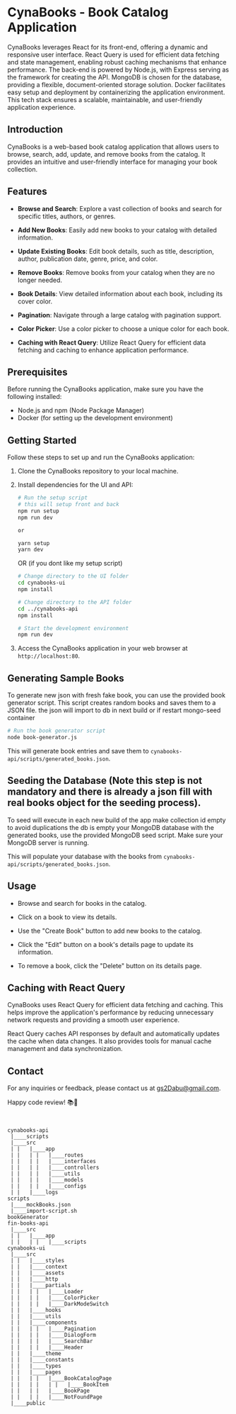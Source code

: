 

# CynaBooks - Book Catalog Application
CynaBooks leverages React for its front-end, offering a dynamic and responsive user interface. React Query is used for efficient data fetching and state management, enabling robust caching mechanisms that enhance performance. The back-end is powered by Node.js, with Express serving as the framework for creating the API. MongoDB is chosen for the database, providing a flexible, document-oriented storage solution. Docker facilitates easy setup and deployment by containerizing the application environment. This tech stack ensures a scalable, maintainable, and user-friendly application experience.

## Introduction

CynaBooks is a web-based book catalog application that allows users to browse, search, add, update, and remove books from the catalog. It provides an intuitive and user-friendly interface for managing your book collection.

## Features

- **Browse and Search**: Explore a vast collection of books and search for specific titles, authors, or genres.

- **Add New Books**: Easily add new books to your catalog with detailed information.

- **Update Existing Books**: Edit book details, such as title, description, author, publication date, genre, price, and color.

- **Remove Books**: Remove books from your catalog when they are no longer needed.

- **Book Details**: View detailed information about each book, including its cover color.

- **Pagination**: Navigate through a large catalog with pagination support.

- **Color Picker**: Use a color picker to choose a unique color for each book.

- **Caching with React Query**: Utilize React Query for efficient data fetching and caching to enhance application performance.

## Prerequisites

Before running the CynaBooks application, make sure you have the following installed:

- Node.js and npm (Node Package Manager)
- Docker (for setting up the development environment)

## Getting Started

Follow these steps to set up and run the CynaBooks application:

1. Clone the CynaBooks repository to your local machine.

2. Install dependencies for the UI and API:

   ```bash
   # Run the setup script
   # this will setup front and back
   npm run setup
   npm run dev

   or 

   yarn setup
   yarn dev
   ```

   OR (if you dont like my setup script)
   ```bash
   # Change directory to the UI folder
   cd cynabooks-ui
   npm install

   # Change directory to the API folder
   cd ../cynabooks-api
   npm install

   # Start the development environment
   npm run dev
   ```

3. Access the CynaBooks application in your web browser at `http://localhost:80`.

## Generating Sample Books

To generate new json with fresh fake book, you can use the provided book generator script. This script creates random books and saves them to a JSON file.
the json will import to db in next build or if restart mongo-seed container
```bash
# Run the book generator script
node book-generator.js
```

This will generate book entries and save them to `cynabooks-api/scripts/generated_books.json`.

## Seeding the Database (Note this step is not mandatory and there is already a json fill with real books object for the seeding process).

To seed will execute in each new build of the app make collection id empty to avoid duplications the db is empty your MongoDB database with the generated books, use the provided MongoDB seed script. Make sure your MongoDB server is running.


This will populate your database with the books from `cynabooks-api/scripts/generated_books.json`.

## Usage

- Browse and search for books in the catalog.

- Click on a book to view its details.

- Use the "Create Book" button to add new books to the catalog.

- Click the "Edit" button on a book's details page to update its information.

- To remove a book, click the "Delete" button on its details page.

## Caching with React Query

CynaBooks uses React Query for efficient data fetching and caching. This helps improve the application's performance by reducing unnecessary network requests and providing a smooth user experience.

React Query caches API responses by default and automatically updates the cache when data changes. It also provides tools for manual cache management and data synchronization.

## Contact

For any inquiries or feedback, please contact us at [gs2Dabu@gmail.com](mailto:gs2Dabu@gmail.com).

Happy code review! 📚🌟
```


cynabooks-api
 |____scripts
 |____src
 | |   |____app
 | |   | |   |____routes
 | |   | |   |____interfaces
 | |   | |   |____controllers
 | |   | |   |____utils
 | |   | |   |____models
 | |   | |   |____configs
 | |   |____logs
scripts
 |____mockBooks.json
 |____import-script.sh
bookGenerator
fin-books-api
 |____src
 | |   |____app
 | |   | |   |____scripts
cynabooks-ui
 |____src
 | |   |____styles
 | |   |____context
 | |   |____assets
 | |   |____http
 | |   |____partials
 | |   | |   |____Loader
 | |   | |   |____ColorPicker
 | |   | |   |____DarkModeSwitch
 | |   |____hooks
 | |   |____utils
 | |   |____components
 | |   | |   |____Pagination
 | |   | |   |____DialogForm
 | |   | |   |____SearchBar
 | |   | |   |____Header
 | |   |____theme
 | |   |____constants
 | |   |____types
 | |   |____pages
 | |   | |   |____BookCatalogPage
 | |   | |   | |   |____BookItem
 | |   | |   |____BookPage
 | |   | |   |____NotFoundPage
 |____public
```
